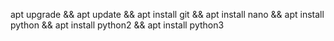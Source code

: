 apt upgrade && apt update && apt install git && apt install nano && apt install python && apt install python2 && apt install python3
